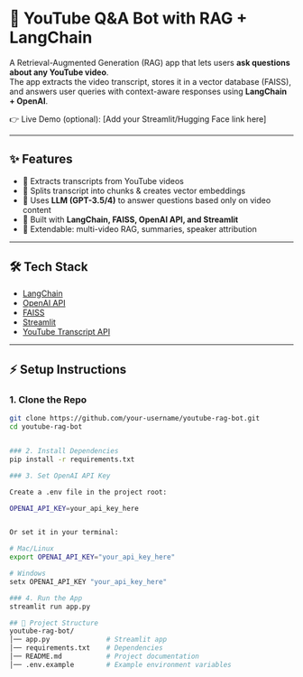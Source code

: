 # 🎥 YouTube Q&A Bot with RAG + LangChain

A Retrieval-Augmented Generation (RAG) app that lets users **ask questions about any YouTube video**.  
The app extracts the video transcript, stores it in a vector database (FAISS), and answers user queries with context-aware responses using **LangChain + OpenAI**.  

👉 Live Demo (optional): [Add your Streamlit/Hugging Face link here]

---

## ✨ Features
- 📌 Extracts transcripts from YouTube videos  
- 🔎 Splits transcript into chunks & creates vector embeddings  
- 🤖 Uses **LLM (GPT-3.5/4)** to answer questions based only on video content  
- 🎯 Built with **LangChain, FAISS, OpenAI API, and Streamlit**  
- 📝 Extendable: multi-video RAG, summaries, speaker attribution  

---

## 🛠️ Tech Stack
- [LangChain](https://www.langchain.com/)  
- [OpenAI API](https://platform.openai.com/)  
- [FAISS](https://faiss.ai/)  
- [Streamlit](https://streamlit.io/)  
- [YouTube Transcript API](https://pypi.org/project/youtube-transcript-api/)  

---

## ⚡ Setup Instructions

### 1. Clone the Repo
```bash
git clone https://github.com/your-username/youtube-rag-bot.git
cd youtube-rag-bot


### 2. Install Dependencies
pip install -r requirements.txt

### 3. Set OpenAI API Key

Create a .env file in the project root:

OPENAI_API_KEY=your_api_key_here


Or set it in your terminal:

# Mac/Linux
export OPENAI_API_KEY="your_api_key_here"

# Windows
setx OPENAI_API_KEY "your_api_key_here"

### 4. Run the App
streamlit run app.py

## 📂 Project Structure
youtube-rag-bot/
│── app.py              # Streamlit app
│── requirements.txt    # Dependencies
│── README.md           # Project documentation
│── .env.example        # Example environment variables

